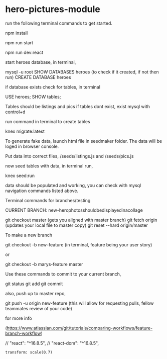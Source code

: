 # hero-pictures-module


run the following terminal commands to get started. 

npm install

npm run start

npm run dev:react


start heroes database, in terminal, 

mysql -u root
SHOW DATABASES heroes (to check if it created, if not then run)
CREATE DATABASE heroes

if database exists check for tables, in terminal

USE heroes;
SHOW tables;

Tables should be listings and pics if tables dont exist, exist mysql with control+d

run command in terminal to create tables

knex migrate:latest

To generate fake data, launch html file in seedmaker folder. The data will be loged in browser console. 

Put data into correct files, /seeds/listings.js and /seeds/pics.js

now seed tables with data, in terminal run,

knex seed:run

data should be populated and working, you can check with mysql navigation commands listed above. 

Terminal commands for branches/testing

CURRENT BRANCH: new-herophotosshouldbedisplayedinacollage

git checkout master (gets you aligned with master branch)
git fetch origin (updates your local file to master copy)
git reset --hard origin/master

To make a new branch 

git checkout -b new-feature (in terminal, feature being your user story)

or 

git checkout -b marys-feature master


Use these commands to commit to your current branch, 

git status
git add <some-file>
git commit

also, push up to master repo, 

git push -u origin new-feature (this will allow for requesting pulls, fellow teammates review of your code)

for more info 

(https://www.atlassian.com/git/tutorials/comparing-workflows/feature-branch-workflow)


  // "react": "^16.8.5",
    // "react-dom": "^16.8.5",

    transform: scale(0.7)






